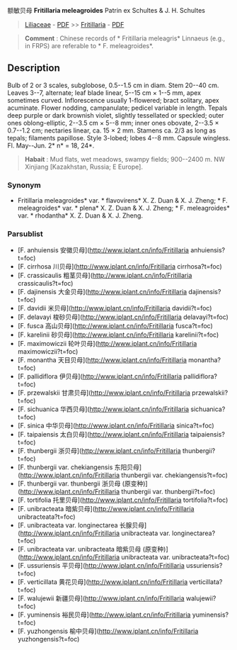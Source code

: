 额敏贝母 **Fritillaria meleagroides** Patrin ex Schultes & J. H. Schultes

> [Liliaceae](http://www.iplant.cn/info/Liliaceae?t=foc) - [PDF](http://www.iplant.cn/foc/pdf/Liliaceae.pdf) >> [Fritillaria](http://www.iplant.cn/info/Fritillaria?t=foc) - [PDF](http://www.iplant.cn/foc/pdf/Fritillaria.pdf)

> **Comment** : 
> Chinese records of * Fritillaria meleagris* Linnaeus (e.g., in FRPS) are referable to * F. meleagroides*.

## Description

Bulb of 2 or 3 scales, subglobose, 0.5--1.5 cm in diam. Stem 20--40 cm. Leaves 3--7, alternate; leaf blade linear, 5--15 cm × 1--5 mm, apex sometimes curved. Inflorescence usually 1-flowered; bract solitary, apex acuminate. Flower nodding, campanulate; pedicel variable in length. Tepals deep purple or dark brownish violet, slightly tessellated or speckled; outer ones oblong-elliptic, 2--3.5 cm × 5--8 mm; inner ones obovate, 2--3.5 × 0.7--1.2 cm; nectaries linear, ca. 15 × 2 mm. Stamens ca. 2/3 as long as tepals; filaments papillose. Style 3-lobed; lobes 4--8 mm. Capsule wingless. Fl. May--Jun. 2* n* = 18, 24*.

> **Habait** : 
> Mud flats, wet meadows, swampy fields; 900--2400 m. NW Xinjiang [Kazakhstan, Russia; E Europe].

### Synonym
* Fritillaria meleagroides* var. * flavovirens* X. Z. Duan & X. J. Zheng; * F. meleagroides* var. * plena* X. Z. Duan & X. J. Zheng; * F. meleagroides* var. * rhodantha* X. Z. Duan & X. J. Zheng.

### Parsublist

* [F.  anhuiensis  安徽贝母](http://www.iplant.cn/info/Fritillaria anhuiensis?t=foc)
* [F.  cirrhosa  川贝母](http://www.iplant.cn/info/Fritillaria cirrhosa?t=foc)
* [F.  crassicaulis  粗茎贝母](http://www.iplant.cn/info/Fritillaria crassicaulis?t=foc)
* [F.  dajinensis  大金贝母](http://www.iplant.cn/info/Fritillaria dajinensis?t=foc)
* [F.  davidii  米贝母](http://www.iplant.cn/info/Fritillaria davidii?t=foc)
* [F.  delavayi  梭砂贝母](http://www.iplant.cn/info/Fritillaria delavayi?t=foc)
* [F.  fusca  高山贝母](http://www.iplant.cn/info/Fritillaria fusca?t=foc)
* [F.  karelinii  砂贝母](http://www.iplant.cn/info/Fritillaria karelinii?t=foc)
* [F.  maximowiczii  轮叶贝母](http://www.iplant.cn/info/Fritillaria maximowiczii?t=foc)
* [F.  monantha  天目贝母](http://www.iplant.cn/info/Fritillaria monantha?t=foc)
* [F.  pallidiflora  伊贝母](http://www.iplant.cn/info/Fritillaria pallidiflora?t=foc)
* [F.  przewalskii  甘肃贝母](http://www.iplant.cn/info/Fritillaria przewalskii?t=foc)
* [F.  sichuanica  华西贝母](http://www.iplant.cn/info/Fritillaria sichuanica?t=foc)
* [F.  sinica  中华贝母](http://www.iplant.cn/info/Fritillaria sinica?t=foc)
* [F.  taipaiensis  太白贝母](http://www.iplant.cn/info/Fritillaria taipaiensis?t=foc)
* [F.  thunbergii  浙贝母](http://www.iplant.cn/info/Fritillaria thunbergii?t=foc)
* [F.  thunbergii var. chekiangensis  东阳贝母](http://www.iplant.cn/info/Fritillaria thunbergii var. chekiangensis?t=foc)
* [F.  thunbergii var. thunbergii  浙贝母 (原变种)](http://www.iplant.cn/info/Fritillaria thunbergii var. thunbergii?t=foc)
* [F.  tortifolia  托里贝母](http://www.iplant.cn/info/Fritillaria tortifolia?t=foc)
* [F.  unibracteata  暗紫贝母](http://www.iplant.cn/info/Fritillaria unibracteata?t=foc)
* [F.  unibracteata var. longinectarea  长腺贝母](http://www.iplant.cn/info/Fritillaria unibracteata var. longinectarea?t=foc)
* [F.  unibracteata var. unibracteata  暗紫贝母 (原变种)](http://www.iplant.cn/info/Fritillaria unibracteata var. unibracteata?t=foc)
* [F.  ussuriensis  平贝母](http://www.iplant.cn/info/Fritillaria ussuriensis?t=foc)
* [F.  verticillata  黄花贝母](http://www.iplant.cn/info/Fritillaria verticillata?t=foc)
* [F.  walujewii  新疆贝母](http://www.iplant.cn/info/Fritillaria walujewii?t=foc)
* [F.  yuminensis  裕民贝母](http://www.iplant.cn/info/Fritillaria yuminensis?t=foc)
* [F.  yuzhongensis  榆中贝母](http://www.iplant.cn/info/Fritillaria yuzhongensis?t=foc)
